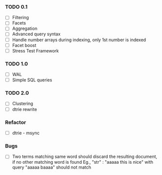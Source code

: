 ### TODO 0.1

- [ ] Filtering
- [ ] Facets
- [ ] Aggregation
- [ ] Advanced query syntax
- [ ] Handle number arrays during indexing, only 1st number is indexed
- [ ] Facet boost
- [ ] Stress Test Framework

### TODO 1.0

- [ ] WAL
- [ ] Simple SQL queries

### TODO 2.0

- [ ] Clustering
- [ ] dtrie rewrite

### Refactor

- [ ] dtrie - msync

### Bugs

- [ ] Two terms matching same word should discard the resulting document, if no other matching word is found
     Eg., "str" : "aaaaa this is nice" with query "aaaaa baaaa" should not match


